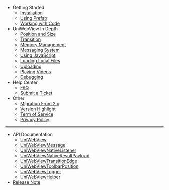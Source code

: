 - Getting Started
    - [Installation](/archived/3.2/installation.md)
    - [Using Prefab](/archived/3.2/using-prefab.md)
    - [Working with Code](/archived/3.2/working-with-code.md)
- UniWebView In Depth
    - [Position and Size](/archived/3.2/position-and-size.md)
    - [Transition](/archived/3.2/transition.md)
    - [Memory Management](/archived/3.2/memory-management.md)
    - [Messaging System](/archived/3.2/messaging-system.md)
    - [Using JavaScript](/archived/3.2/using-javascript.md)
    - [Loading Local Files](/archived/3.2/loading-local-files.md)
    - [Uploading](/archived/3.2/uploading.md)
    - [Playing Videos](/archived/3.2/playing-videos.md)
    - [Debugging](/archived/3.2/debugging.md)
- Help Center
    - [FAQ](/archived/3.2/faq.md)
    - [Submit a Ticket](https://onevcat.zendesk.com/hc/en-us/requests/new)
- Other
    - [Migration From 2.x](migration-guide.md)
    - [Version Highlight](version-highlight.md)
    - [Term of Service](tos.md)
    - [Privacy Policy](privacy.md)
---
- API Documentation
    - [UniWebView](/archived/3.2/api/uniwebview.html)
    - [UniWebViewMessage](/archived/3.2/api/uniwebviewmessage.html)
    - [UniWebViewNativeListener](/archived/3.2/api/uniwebviewnativelistener.html)
    - [UniWebViewNativeResultPayload](/archived/3.2/api/uniwebviewnativeresultpayload.html)
    - [UniWebViewTransitionEdge](/archived/3.2/api/uniwebviewtransitionedge.html)
    - [UniWebViewToolbarPosition](/archived/3.2/api/uniwebviewtoolbarposition.html)
    - [UniWebViewLogger](/archived/3.2/api/uniwebviewlogger.html)
    - [UniWebViewHelper](/archived/3.2/api/uniwebviewhelper.html)
- [Release Note](release-note)